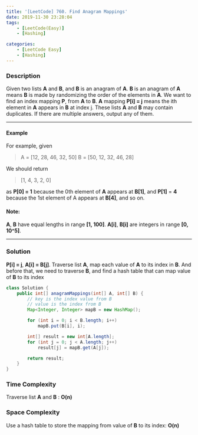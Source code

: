 ```yaml
---
title: '[LeetCode] 760. Find Anagram Mappings'
date: 2019-11-30 23:28:04
tags:
    - [LeetCode(Easy)]
    - [Hashing]

categories:
    - [LeetCode Easy]
    - [Hashing]
---
```


### Description
Given two lists **A** and **B**, and **B** is an anagram of **A**. **B** is an anagram of **A** means **B** is made by randomizing the order of the elements in **A**.
We want to find an index mapping **P**, from **A** to **B**. 
**A** mapping **P[i] = j** means the ith element in **A** appears in **B** at index j.
These lists **A** and **B** may contain duplicates. If there are multiple answers, output any of them.

<!-- more -->

---

#### Example
For example, given

> A = [12, 28, 46, 32, 50]
> B = [50, 12, 32, 46, 28]

We should return
> [1, 4, 3, 2, 0]

as **P[0] = 1** because the 0th element of **A** appears at **B[1]**, and **P[1]** = **4** because the 1st element of A appears at **B[4]**, and so on.

#### Note:
**A**, **B** have equal lengths in range **[1, 100]**.
**A[i]**, **B[i]** are integers in range **[0, 10^5]**.

---

### Solution
**P[i] = j**, **A[i] = B[j]**. Traverse list **A**, map each value of **A** to its index in **B**. 
And before that, we need to traverse **B**, and find a hash table that can map value of **B** to its index

```java
class Solution {
    public int[] anagramMappings(int[] A, int[] B) {
        // key is the index value from B
        // value is the index from B
        Map<Integer, Integer> mapB = new HashMap();

        for (int i = 0; i < B.length; i++)
            mapB.put(B[i], i);

        int[] result = new int[A.length];
        for (int j = 0; j < A.length; j++)
            result[j] = mapB.get(A[j]);

        return result;
    }
}
```

### Time Complexity
Traverse list **A** and **B** : **O(n)**

### Space Complexity
Use a hash table to store the mapping from value of **B** to its index: **O(n)**